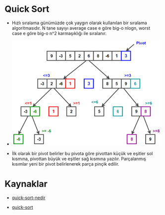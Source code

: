 # Quick Sort

- Hızlı sıralama günümüzde çok yaygın olarak kullanılan bir sıralama algoritmasıdır. N tane sayıyı average case e göre big-o nlogn, worst case e göre big-o n^2 karmaşıklığı ile sıralanır.

- ![QuickSort](figures/Quicksort.png)

- İlk olarak bir pivot belirler bu pivota göre pivottan küçük ve eşitler sol kısmına, pivottan büyük ve eşitler sağ kısmına yazılır. Parçalanmış kısımlar yeni bir pivot belirlenerek parça pinçik edilir.

# Kaynaklar

- [quick-sort-nedir](https://tr.wikipedia.org/wiki/H%C4%B1zl%C4%B1_s%C4%B1ralama)

- [quick-sort](https://www.mobilhanem.com/algoritma-dersleri-quick-sort/)